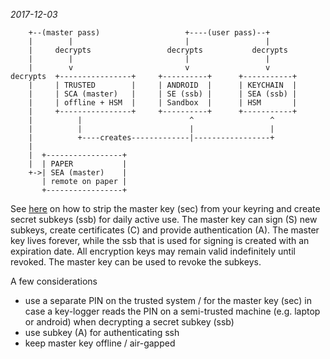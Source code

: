 *2017-12-03*

```
    +--(master pass)                   +----(user pass)--+
    |        |                         |                 |
    |     decrypts                 decrypts           decrypts
    |        |                         |                 |
    |        v                         v                 v
decrypts  +----------------+     +----------+      +-----------+
    |     | TRUSTED        |     | ANDROID  |      | KEYCHAIN  |
    |     | SCA (master)   |     | SE (ssb) |      | SEA (ssb) |
    |     | offline + HSM  |     | Sandbox  |      | HSM       |
    |     +----------------+     +----------+      +-----------+
    |          |                        ^                 ^
    |          |                        |                 |
    |          +----creates-------------|-----------------+
    |
    |  +-----------------+
    |  | PAPER           |
    +->| SEA (master)    |
       | remote on paper |
       +-----------------+
```

See [here](https://www.void.gr/kargig/blog/2013/12/02/creating-a-new-gpg-key-with-subkeys/) on how to strip the master key (sec) from your keyring and create secret subkeys (ssb) for daily active use.
The master key can sign (S) new subkeys, create certificates (C) and provide authentication (A).
The master key lives forever, while the ssb that is used for signing is created with an expiration date.
All encryption keys may remain valid indefinitely until revoked.
The master key can be used to revoke the subkeys.

A few considerations

- use a separate PIN on the trusted system / for the master key (sec) in case a key-logger reads the PIN on a semi-trusted machine (e.g. laptop or android) when decrypting a secret subkey (ssb)
- use subkey (A) for authenticating ssh
- keep master key offline / air-gapped
